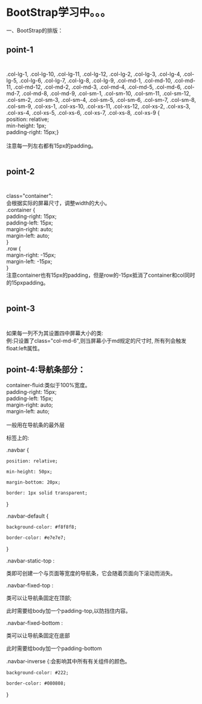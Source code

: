# BootStrap学习中。。。
一、BootStrap的排版：<br>
## point-1<br><br>
.col-lg-1, .col-lg-10, .col-lg-11, .col-lg-12, .col-lg-2,
.col-lg-3, .col-lg-4, .col-lg-5, .col-lg-6, .col-lg-7,
.col-lg-8, .col-lg-9, .col-md-1, .col-md-10, .col-md-11,
.col-md-12, .col-md-2, .col-md-3, .col-md-4, .col-md-5,
.col-md-6, .col-md-7, .col-md-8, .col-md-9, .col-sm-1,
.col-sm-10, .col-sm-11, .col-sm-12, .col-sm-2, .col-sm-3,
.col-sm-4, .col-sm-5, .col-sm-6, .col-sm-7, .col-sm-8,
.col-sm-9, .col-xs-1, .col-xs-10, .col-xs-11, .col-xs-12,
.col-xs-2, .col-xs-3, .col-xs-4, .col-xs-5, .col-xs-6,
.col-xs-7, .col-xs-8, .col-xs-9 {<br>
    position: relative;<br>
    min-height: 1px;<br>
    padding-right: 15px;}<br><br>
注意每一列左右都有15px的padding。<br><br>
## point-2<br><br>
class="container":<br>会根据实际的屏幕尺寸，调整width的大小。<br>
.container {<br>
    padding-right: 15px;<br>
    padding-left: 15px;<br>
    margin-right: auto;<br>
    margin-left: auto;<br>
}<br>
.row {<br>
    margin-right: -15px;<br>
    margin-left: -15px;<br>
}<br>注意container也有15px的padding，但是row的-15px抵消了container和col同时的15pxpadding。<br><br>
## point-3<br><br>
如果每一列不为其设置四中屏幕大小的类:<br>例:只设置了class="col-md-6",则当屏幕小于md规定的尺寸时,
所有列会触发float:left属性。
## point-4:导航条部分：
container-fluid:类似于100%宽度。<br>
padding-right: 15px;<br>
    padding-left: 15px;<br>
    margin-right: auto;<br>
    margin-left: auto;<br><br>
一般用在导航条的最外层<nav>标签上的:

.navbar {

    position: relative;
    
    min-height: 50px;
    
    margin-bottom: 20px;
    
    border: 1px solid transparent;
    
}

.navbar-default {

    background-color: #f8f8f8;
    
    border-color: #e7e7e7;
    
}

.navbar-static-top :

类即可创建一个与页面等宽度的导航条，它会随着页面向下滚动而消失。


.navbar-fixed-top :

类可以让导航条固定在顶部;

此时需要给body加一个padding-top,以防挡住内容。


.navbar-fixed-bottom :

类可以让导航条固定在底部

此时需要给body加一个padding-bottom


.navbar-inverse {:会影响其中所有有关组件的颜色。

    background-color: #222;
    
    border-color: #080808;
    
}

